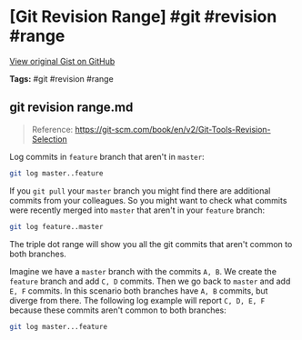 # [Git Revision Range] #git #revision #range

[View original Gist on GitHub](https://gist.github.com/Integralist/510068111c4e2ac933c8d7a3710e732e)

**Tags:** #git #revision #range

## git revision range.md

> Reference: https://git-scm.com/book/en/v2/Git-Tools-Revision-Selection

Log commits in `feature` branch that aren't in `master`:

```bash
git log master..feature
```

If you `git pull` your `master` branch you might find there are additional commits from your colleagues. So you might want to check what commits were recently merged into `master` that aren't in your `feature` branch:

```bash
git log feature..master
```

The triple dot range will show you all the git commits that aren't common to both branches. 

Imagine we have a `master` branch with the commits `A, B`. We create the `feature` branch and add `C, D` commits. Then we go back to `master` and add `E, F` commits. In this scenario both branches have `A, B` commits, but diverge from there. The following log example will report `C, D, E, F` because these commits aren't common to both branches:

```bash
git log master...feature
```


